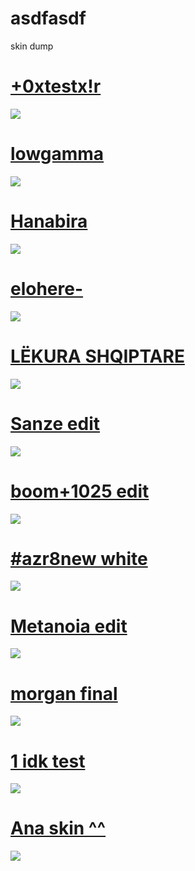 # asdfasdf
skin dump

# [+0xtestx!r](https://pain.s-ul.eu/vUh1Lla6)
![](https://osu.ppy.sh/ss/15073072/a901)

# [lowgamma](https://pain.s-ul.eu/nnhXC2nz)
![](https://i.imgur.com/0eN1543.jpg)

# [Hanabira](https://pain.s-ul.eu/gwMx4bbS)
![](https://osu.ppy.sh/ss/15073117/33e0)

# [elohere-](https://pain.s-ul.eu/XrTNgF5a)
![](https://osu.ppy.sh/ss/15073127/9b89)

# [LËKURA SHQIPTARE](https://pain.s-ul.eu/HPCDDiUb)
![](https://osu.ppy.sh/ss/15073149/db68)

# [Sanze edit](https://pain.s-ul.eu/40cHiCgl)
![](https://osu.ppy.sh/ss/15075665/cfa0)

# [boom+1025 edit](https://pain.s-ul.eu/ENaCcoXP)
![](https://osu.ppy.sh/ss/15075670/c740)

# [#azr8new white](https://pain.s-ul.eu/TToOBwqp)
![](https://i.imgur.com/ufD43j1.jpg)

# [Metanoia edit](https://pain.s-ul.eu/Wu0hzaNf)
![](https://osu.ppy.sh/ss/15075751/5dec)

# [morgan final](https://pain.s-ul.eu/gpV5XQLr)
![](https://osu.ppy.sh/ss/15075760/4600)

# [1 idk test](https://pain.s-ul.eu/G0NMV486)
![](https://i.imgur.com/gPripg2.jpg)

# [Ana skin ^^](https://pain.s-ul.eu/C8kasOso)
![](https://osu.ppy.sh/ss/15075711/6d7e)

# []()
![]()
